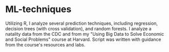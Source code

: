 # ML-techniques
Utilizing R, I analyze several prediction techniques, including regression, decision trees (with cross validation), and random forests. I analyze a natality data from the CDC and from my "Using Big Data to Solve Economic and Social Problems" course at Harvard. Script was written with guidance from the course's resources and labs.
